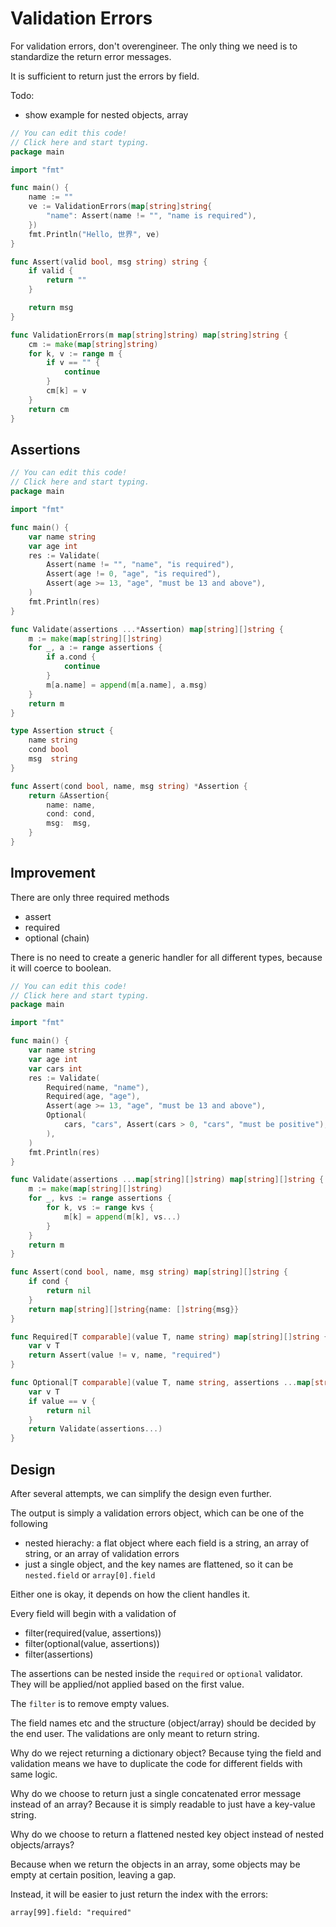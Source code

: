 # Validation Errors

For validation errors, don't overengineer. The only thing we need is to standardize the return error messages.

It is sufficient to return just the errors by field.


Todo:
- show example for nested objects, array

```go
// You can edit this code!
// Click here and start typing.
package main

import "fmt"

func main() {
	name := ""
	ve := ValidationErrors(map[string]string{
		"name": Assert(name != "", "name is required"),
	})
	fmt.Println("Hello, 世界", ve)
}

func Assert(valid bool, msg string) string {
	if valid {
		return ""
	}

	return msg
}

func ValidationErrors(m map[string]string) map[string]string {
	cm := make(map[string]string)
	for k, v := range m {
		if v == "" {
			continue
		}
		cm[k] = v
	}
	return cm
}
```

## Assertions

```go
// You can edit this code!
// Click here and start typing.
package main

import "fmt"

func main() {
	var name string
	var age int
	res := Validate(
		Assert(name != "", "name", "is required"),
		Assert(age != 0, "age", "is required"),
		Assert(age >= 13, "age", "must be 13 and above"),
	)
	fmt.Println(res)
}

func Validate(assertions ...*Assertion) map[string][]string {
	m := make(map[string][]string)
	for _, a := range assertions {
		if a.cond {
			continue
		}
		m[a.name] = append(m[a.name], a.msg)
	}
	return m
}

type Assertion struct {
	name string
	cond bool
	msg  string
}

func Assert(cond bool, name, msg string) *Assertion {
	return &Assertion{
		name: name,
		cond: cond,
		msg:  msg,
	}
}
```

## Improvement

There are only three required methods
- assert
- required
- optional (chain)

There is no need to create a generic handler for all different types, because it will coerce to boolean.

```go
// You can edit this code!
// Click here and start typing.
package main

import "fmt"

func main() {
	var name string
	var age int
	var cars int
	res := Validate(
		Required(name, "name"),
		Required(age, "age"),
		Assert(age >= 13, "age", "must be 13 and above"),
		Optional(
			cars, "cars", Assert(cars > 0, "cars", "must be positive"),
		),
	)
	fmt.Println(res)
}

func Validate(assertions ...map[string][]string) map[string][]string {
	m := make(map[string][]string)
	for _, kvs := range assertions {
		for k, vs := range kvs {
			m[k] = append(m[k], vs...)
		}
	}
	return m
}

func Assert(cond bool, name, msg string) map[string][]string {
	if cond {
		return nil
	}
	return map[string][]string{name: []string{msg}}
}

func Required[T comparable](value T, name string) map[string][]string {
	var v T
	return Assert(value != v, name, "required")
}

func Optional[T comparable](value T, name string, assertions ...map[string][]string) map[string][]string {
	var v T
	if value == v {
		return nil
	}
	return Validate(assertions...)
}
```

## Design

After several attempts, we can simplify the design even further.

The output is simply a validation errors object, which can be one of the following

- nested hierachy: a flat object where each field is a string, an array of string, or an array of validation errors
- just a single object, and the key names are flattened, so it can be `nested.field` or `array[0].field`

Either one is okay, it depends on how the client handles it.

Every field will begin with a validation of
- filter(required(value, assertions))
- filter(optional(value, assertions))
- filter(assertions)

The assertions can be nested inside the `required` or `optional` validator. They will be applied/not applied based on the first value. 

The `filter` is to remove empty values.

The field names etc and the structure (object/array) should be decided by the end user. The validations are only meant to return string.

Why do we reject returning a dictionary object? Because tying the field and validation means we have to duplicate the code for different fields with same logic.

Why do we choose to return just a single concatenated error message instead of an array? Because it is simply readable to just have a key-value string.

Why do we choose to return a flattened nested key object instead of nested objects/arrays?

Because when we return the objects in an array, some objects may be empty at certain position, leaving a gap.

Instead, it will be easier to just return the index with the errors:

```
array[99].field: "required"
```


